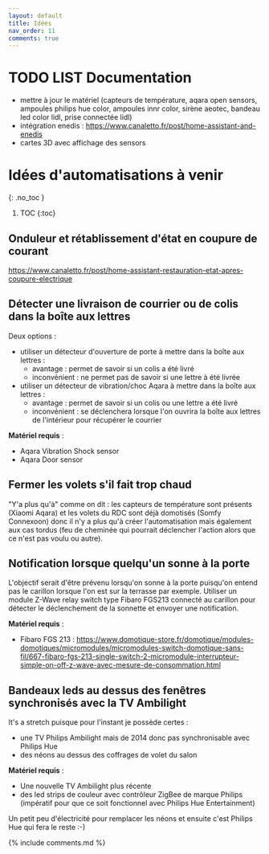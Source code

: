 ```yaml
---
layout: default
title: Idées
nav_order: 11
comments: true
---
```


# TODO LIST Documentation

- mettre à jour le matériel (capteurs de température, aqara open sensors, ampoules philips hue color, ampoules innr color, sirène aeotec, bandeau led color lidl, prise connectée lidl)
- intégration enedis : https://www.canaletto.fr/post/home-assistant-and-enedis
- cartes 3D avec affichage des sensors



# Idées d'automatisations à venir
{: .no_toc }

1. TOC
{:toc}

## Onduleur et rétablissement d'état en coupure de courant

https://www.canaletto.fr/post/home-assistant-restauration-etat-apres-coupure-electrique

## Détecter une livraison de courrier ou de colis dans la boîte aux lettres

Deux options :
- utiliser un détecteur d'ouverture de porte à mettre dans la boîte aux lettres :
  - avantage : permet de savoir si un colis a été livré
  - inconvénient : ne permet pas de savoir si une lettre à été livrée
- utiliser un détecteur de vibration/choc Aqara à mettre dans la boîte aux lettres : 
  - avantage : permet de savoir si un colis ou une lettre a été livré
  - inconvénient : se déclenchera lorsque l'on ouvrira la boîte aux lettres de l'intérieur pour récupérer le courrier

**Matériel requis** :
 - Aqara Vibration Shock sensor
 - Aqara Door sensor

## Fermer les volets s'il fait trop chaud

"Y'a plus qu'à" comme on dit : les capteurs de température sont présents (Xiaomi Aqara) et les volets du RDC sont déjà domotisés (Somfy Connexoon) donc il n'y a plus qu'à créer l'automatisation mais également aux cas tordus (feu de cheminée qui pourrait déclencher l'action alors que ce n'est pas voulu ou autre).

## Notification lorsque quelqu'un sonne à la porte

L'objectif serait d'être prévenu lorsqu'on sonne à la porte puisqu'on entend pas le carillon lorsque l'on est sur la terrasse par exemple.
Utiliser un module Z-Wave relay switch type Fibaro FGS213 connecté au carillon pour détecter le déclenchement de la sonnette et envoyer une notification. 

**Matériel requis** :
 - Fibaro FGS 213 : https://www.domotique-store.fr/domotique/modules-domotiques/micromodules/micromodules-switch-domotique-sans-fil/667-fibaro-fgs-213-single-switch-2-micromodule-interrupteur-simple-on-off-z-wave-avec-mesure-de-consommation.html

## Bandeaux leds au dessus des fenêtres synchronisés avec la TV Ambilight

It's a stretch puisque pour l'instant je possède certes :
 - une TV Philips Ambilight mais de 2014 donc pas synchronisable avec Philips Hue
 - des néons au dessus des coffrages de volet du salon

**Matériel requis** :
 - Une nouvelle TV Ambilight plus récente
 - des led strips de couleur avec contrôleur ZigBee de marque Philips (impératif pour que ce soit fonctionnel avec Philips Hue Entertainment)
 
Un petit peu d'électricité pour remplacer les néons et ensuite c'est Philips Hue qui fera le reste :-)






{% include comments.md %}
